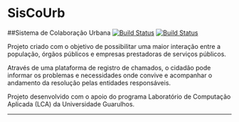 SisCoUrb
========
##Sistema de Colaboração Urbana
[![Build Status](https://travis-ci.org/mihailov-vf/siscourb.svg)](https://travis-ci.org/mihailov-vf/siscourb)
[![Build Status](http://m1-mihailov.rhcloud.com/phpci/build-status/image/3)](http://m1-mihailov.rhcloud.com/phpci/project/view/3)

Projeto criado com o objetivo de possibilitar uma maior interação entre a 
população, órgãos públicos e empresas prestadoras de serviços públicos. 

Através de uma plataforma de registro de chamados, o cidadão pode informar 
os problemas e necessidades onde convive e acompanhar o andamento da resolução
pelas entidades responsáveis.

Projeto desenvolvido com o apoio do programa Laboratório de Computação Aplicada (LCA) 
da Universidade Guarulhos.

---


